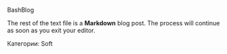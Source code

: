 BashBlog 

The rest of the text file is a **Markdown** blog post. The process will continue
as soon as you exit your editor.

Категории: Soft
